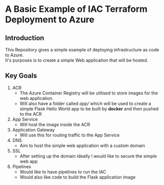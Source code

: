 # A Basic Example of IAC Terraform Deployment to Azure

## Introduction

This Repository gives a simple example of deploying infrastructure as code to Azure.\
It's purposes is to create a simple Web application that will be hosted.

## Key Goals

1. ACR
    - The Azure Container Registry will be utilised to store images for the web application. 
    - Will also have a folder called *app/* which will be used to create a simple Flask Hello World app to be built by **docker** and then pushed to the ACR
2. App Service
    - Will host the image inside the ACR
3. Application Gateway
    - Will use this for routing traffic to the App Service
4. DNS
    - Aim to host the simple web application with a custom domain
5. SSL
    - After setting up the domain ideally I would like to secure the simple web app
6. Pipelines
    - Would like to have pipelines to run the IAC
    - Would also like code to build the Flask application image